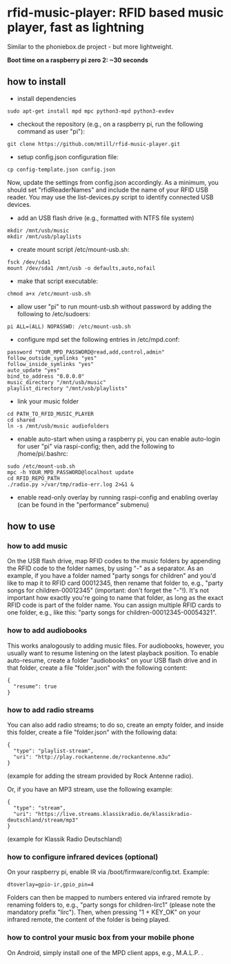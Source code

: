 # rfid-music-player: RFID based music player, fast as lightning
Similar to the phoniebox.de project - but more lightweight.

**Boot time on a raspberry pi zero 2: ~30 seconds**

## how to install
- install dependencies
```
sudo apt-get install mpd mpc python3-mpd python3-evdev
```



- checkout the repository (e.g., on a raspberry pi, run the following command as user "pi"):
```
git clone https://github.com/mtill/rfid-music-player.git
```

- setup config.json configuration file:
```
cp config-template.json config.json
```
Now, update the settings from config.json accordingly. As a minimum, you should set "rfidReaderNames" and include the name of your RFID USB reader. You may use the list-devices.py script to identify connected USB devices.

- add an USB flash drive (e.g., formatted with NTFS file system)
```
mkdir /mnt/usb/music
mkdir /mnt/usb/playlists
```

- create mount script /etc/mount-usb.sh:
```
fsck /dev/sda1
mount /dev/sda1 /mnt/usb -o defaults,auto,nofail
```

- make that script executable:
```
chmod a+x /etc/mount-usb.sh
```

- allow user "pi" to run mount-usb.sh without password by adding the following to /etc/sudoers:
```
pi ALL=(ALL) NOPASSWD: /etc/mount-usb.sh
```

- configure mpd
  set the following entries in /etc/mpd.conf:
```
password "YOUR_MPD_PASSWORD@read,add,control,admin"
follow_outside_symlinks "yes"
follow_inside_symlinks "yes"
auto_update	"yes"
bind_to_address "0.0.0.0"
music_directory "/mnt/usb/music"
playlist_directory "/mnt/usb/playlists"
```

- link your music folder
```
cd PATH_TO_RFID_MUSIC_PLAYER
cd shared
ln -s /mnt/usb/music audiofolders
```

- enable auto-start
  when using a raspberry pi, you can enable auto-login for user "pi" via raspi-config; then, add the following to /home/pi/.bashrc:
```
sudo /etc/mount-usb.sh
mpc -h YOUR_MPD_PASSWORD@localhost update
cd RFID_REPO_PATH
./radio.py >/var/tmp/radio-err.log 2>&1 &
```

- enable read-only overlay by running raspi-config and enabling overlay (can be found in the "performance" submenu)


## how to use

### how to add music
On the USB flash drive, map RFID codes to the music folders by appending the RFID code to the folder names, by using "-" as a separator.
As an example, if you have a folder named "party songs for children" and you'd like to map it to RFID card 00012345, then rename that folder to, e.g., "party songs for children-00012345" (important: don't forget the "-"!).
It's not important how exactly you're going to name that folder, as long as the exact RFID code is part of the folder name.
You can assign multiple RFID cards to one folder, e.g., like this: "party songs for children-00012345-00054321".

### how to add audiobooks
This works analogously to adding music files. For audiobooks, however, you usually want to resume listening on the latest playback position. To enable auto-resume, create a folder "audiobooks" on your USB flash drive and in that folder, create a file "folder.json" with the following content:
```
{
  "resume": true
}
```

### how to add radio streams
You can also add radio streams; to do so, create an empty folder, and inside this folder, create a file "folder.json" with the following data:
```
{
  "type": "playlist-stream",
  "uri": "http://play.rockantenne.de/rockantenne.m3u"
}
```

(example for adding the stream provided by Rock Antenne radio).

Or, if you have an MP3 stream, use the following example:
```
{
  "type": "stream",
  "uri": "https://live.streams.klassikradio.de/klassikradio-deutschland/stream/mp3"
}
```
(example for Klassik Radio Deutschland)

### how to configure infrared devices (optional)
On your raspberry pi, enable IR via /boot/firmware/config.txt. Example:
```
dtoverlay=gpio-ir,gpio_pin=4
```

Folders can then be mapped to numbers entered via infrared remote by renaming folders to, e.g., "party songs for children-lirc1" (please note the mandatory prefix "lirc"). Then, when pressing "1 + KEY\_OK" on your infrared remote, the content of the folder is being played.


### how to control your music box from your mobile phone
On Android, simply install one of the MPD client apps, e.g., M.A.L.P. .


